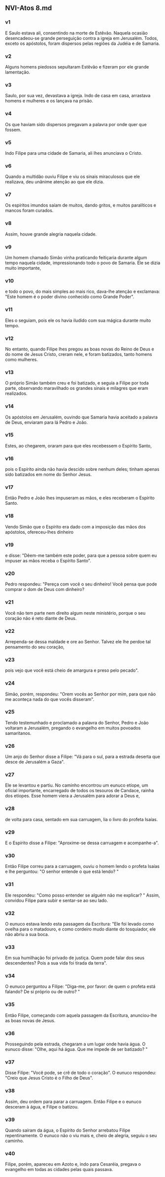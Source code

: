 ## NVI-Atos 8.md
### v1
 E Saulo estava ali, consentindo na morte de Estêvão. Naquela ocasião desencadeou-se grande perseguição contra a igreja em Jerusalém. Todos, exceto os apóstolos, foram dispersos pelas regiões da Judéia e de Samaria.
### v2
 Alguns homens piedosos sepultaram Estêvão e fizeram por ele grande lamentação.
### v3
 Saulo, por sua vez, devastava a igreja. Indo de casa em casa, arrastava homens e mulheres e os lançava na prisão.
### v4
 Os que haviam sido dispersos pregavam a palavra por onde quer que fossem.
### v5
 Indo Filipe para uma cidade de Samaria, ali lhes anunciava o Cristo.
### v6
 Quando a multidão ouviu Filipe e viu os sinais miraculosos que ele realizava, deu unânime atenção ao que ele dizia.
### v7
 Os espíritos imundos saíam de muitos, dando gritos, e muitos paralíticos e mancos foram curados.
### v8
 Assim, houve grande alegria naquela cidade.
### v9
 Um homem chamado Simão vinha praticando feitiçaria durante algum tempo naquela cidade, impressionando todo o povo de Samaria. Ele se dizia muito importante,
### v10
 e todo o povo, do mais simples ao mais rico, dava-lhe atenção e exclamava: "Este homem é o poder divino conhecido como Grande Poder".
### v11
 Eles o seguiam, pois ele os havia iludido com sua mágica durante muito tempo.
### v12
 No entanto, quando Filipe lhes pregou as boas novas do Reino de Deus e do nome de Jesus Cristo, creram nele, e foram batizados, tanto homens como mulheres.
### v13
 O próprio Simão também creu e foi batizado, e seguia a Filipe por toda parte, observando maravilhado os grandes sinais e milagres que eram realizados.
### v14
 Os apóstolos em Jerusalém, ouvindo que Samaria havia aceitado a palavra de Deus, enviaram para lá Pedro e João.
### v15
 Estes, ao chegarem, oraram para que eles recebessem o Espírito Santo,
### v16
 pois o Espírito ainda não havia descido sobre nenhum deles; tinham apenas sido batizados em nome do Senhor Jesus.
### v17
 Então Pedro e João lhes impuseram as mãos, e eles receberam o Espírito Santo.
### v18
 Vendo Simão que o Espírito era dado com a imposição das mãos dos apóstolos, ofereceu-lhes dinheiro
### v19
 e disse: "Dêem-me também este poder, para que a pessoa sobre quem eu impuser as mãos receba o Espírito Santo".
### v20
 Pedro respondeu: "Pereça com você o seu dinheiro! Você pensa que pode comprar o dom de Deus com dinheiro?
### v21
 Você não tem parte nem direito algum neste ministério, porque o seu coração não é reto diante de Deus.
### v22
 Arrependa-se dessa maldade e ore ao Senhor. Talvez ele lhe perdoe tal pensamento do seu coração,
### v23
 pois vejo que você está cheio de amargura e preso pelo pecado".
### v24
 Simão, porém, respondeu: "Orem vocês ao Senhor por mim, para que não me aconteça nada do que vocês disseram".
### v25
 Tendo testemunhado e proclamado a palavra do Senhor, Pedro e João voltaram a Jerusalém, pregando o evangelho em muitos povoados samaritanos.
### v26
 Um anjo do Senhor disse a Filipe: "Vá para o sul, para a estrada deserta que desce de Jerusalém a Gaza".
### v27
 Ele se levantou e partiu. No caminho encontrou um eunuco etíope, um oficial importante, encarregado de todos os tesouros de Candace, rainha dos etíopes. Esse homem viera a Jerusalém para adorar a Deus e,
### v28
 de volta para casa, sentado em sua carruagem, lia o livro do profeta Isaías.
### v29
 E o Espírito disse a Filipe: "Aproxime-se dessa carruagem e acompanhe-a".
### v30
 Então Filipe correu para a carruagem, ouviu o homem lendo o profeta Isaías e lhe perguntou: "O senhor entende o que está lendo? "
### v31
 Ele respondeu: "Como posso entender se alguém não me explicar? " Assim, convidou Filipe para subir e sentar-se ao seu lado.
### v32
 O eunuco estava lendo esta passagem da Escritura: "Ele foi levado como ovelha para o matadouro, e como cordeiro mudo diante do tosquiador, ele não abriu a sua boca.
### v33
 Em sua humilhação foi privado de justiça. Quem pode falar dos seus descendentes? Pois a sua vida foi tirada da terra".
### v34
 O eunuco perguntou a Filipe: "Diga-me, por favor: de quem o profeta está falando? De si próprio ou de outro? "
### v35
 Então Filipe, começando com aquela passagem da Escritura, anunciou-lhe as boas novas de Jesus.
### v36
 Prosseguindo pela estrada, chegaram a um lugar onde havia água. O eunuco disse: "Olhe, aqui há água. Que me impede de ser batizado? "
### v37
 Disse Filipe: "Você pode, se crê de todo o coração". O eunuco respondeu: "Creio que Jesus Cristo é o Filho de Deus".
### v38
 Assim, deu ordem para parar a carruagem. Então Filipe e o eunuco desceram à água, e Filipe o batizou.
### v39
 Quando saíram da água, o Espírito do Senhor arrebatou Filipe repentinamente. O eunuco não o viu mais e, cheio de alegria, seguiu o seu caminho.
### v40
 Filipe, porém, apareceu em Azoto e, indo para Cesaréia, pregava o evangelho em todas as cidades pelas quais passava.
